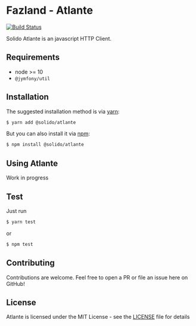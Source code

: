 Fazland - Atlante
=================
[![Build Status](https://travis-ci.com/fazland/atlante.svg?branch=master)](https://travis-ci.com/fazland/atlante)

Solido Atlante is an javascript HTTP Client.

Requirements
------------
- node >= 10
- `@jymfony/util`

Installation
------------
The suggested installation method is via [yarn](https://yarnpkg.com/):

```sh
$ yarn add @solido/atlante
```

But you can also install it via [npm](https://npmjs.com//):

```sh
$ npm install @solido/atlante
```

Using Atlante
-------------
Work in progress

Test
----
Just run
```sh
$ yarn test
```

or

```sh
$ npm test
```

Contributing
------------
Contributions are welcome. Feel free to open a PR or file an issue here on GitHub!

License
-------
Atlante is licensed under the MIT License - see the [LICENSE](https://github.com/solid-o/atlante/blob/master/LICENSE) file for details
